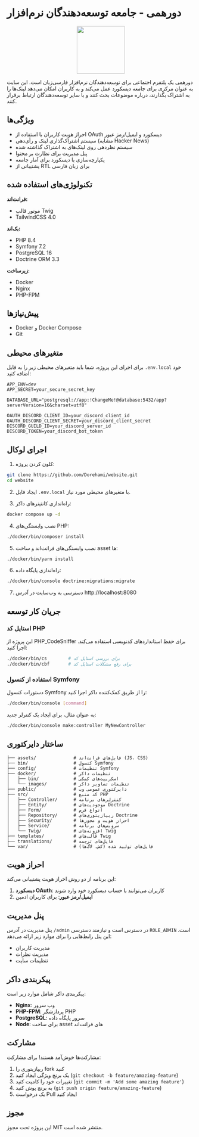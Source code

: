 # دورهمی - جامعه توسعه‌دهندگان نرم‌افزار

<p align="center">
  <img width="128px" src="https://dorehami.dev/images/logo-full.png">
</p>
دورهمی یک پلتفرم اجتماعی برای توسعه‌دهندگان نرم‌افزار فارسی‌زبان است. این سایت به عنوان مرکزی برای جامعه دیسکورد عمل می‌کند و به کاربران امکان می‌دهد لینک‌ها را به اشتراک بگذارند، درباره موضوعات بحث کنند و با سایر توسعه‌دهندگان ارتباط برقرار کنند.

## ویژگی‌ها

- احراز هویت کاربران با استفاده از OAuth دیسکورد و ایمیل/رمز عبور
- سیستم اشتراک‌گذاری لینک و رأی‌دهی (مشابه Hacker News)
- سیستم نظردهی روی لینک‌های به اشتراک گذاشته شده
- پنل مدیریت برای نظارت بر محتوا
- یکپارچه‌سازی با دیسکورد برای آمار جامعه
- پشتیبانی از RTL برای زبان فارسی

## تکنولوژی‌های استفاده شده

**فرانت‌اند:**
- موتور قالب Twig
- TailwindCSS 4.0

**بک‌اند:**
- PHP 8.4
- Symfony 7.2
- PostgreSQL 16
- Doctrine ORM 3.3

**زیرساخت:**
- Docker
- Nginx
- PHP-FPM

## پیش‌نیازها

- Docker و Docker Compose
- Git

## متغیرهای محیطی

برای اجرای این پروژه، شما باید متغیرهای محیطی زیر را به فایل `.env.local` خود اضافه کنید:

```
APP_ENV=dev
APP_SECRET=your_secure_secret_key

DATABASE_URL="postgresql://app:!ChangeMe!@database:5432/app?serverVersion=16&charset=utf8"

OAUTH_DISCORD_CLIENT_ID=your_discord_client_id
OAUTH_DISCORD_CLIENT_SECRET=your_discord_client_secret
DISCORD_GUILD_ID=your_discord_server_id
DISCORD_TOKEN=your_discord_bot_token
```

## اجرای لوکال

1. کلون کردن پروژه:

```bash
git clone https://github.com/Dorehami/website.git
cd website
```

2. ایجاد فایل `.env.local` با متغیرهای محیطی مورد نیاز.

3. راه‌اندازی کانتینرهای داکر:

```bash
docker compose up -d
```

4. نصب وابستگی‌های PHP:

```bash
./docker/bin/composer install
```

5. نصب وابستگی‌های فرانت‌اند و ساخت asset ها:

```bash
./docker/bin/yarn install
```

6. راه‌اندازی پایگاه داده:

```bash
./docker/bin/console doctrine:migrations:migrate
```

7. دسترسی به وب‌سایت در آدرس http://localhost:8080

## جریان کار توسعه

### استایل کد PHP

این پروژه از PHP_CodeSniffer برای حفظ استانداردهای کدنویسی استفاده می‌کند. اجرا کنید:

```bash
./docker/bin/cs        # برای بررسی استایل کد
./docker/bin/cbf       # برای رفع مشکلات استایل کد
```

### استفاده از کنسول Symfony

دستورات کنسول Symfony را از طریق کمک‌کننده داکر اجرا کنید:

```bash
./docker/bin/console [command]
```

به عنوان مثال، برای ایجاد یک کنترلر جدید:

```bash
./docker/bin/console make:controller MyNewController
```

## ساختار دایرکتوری

```
├── assets/              # فایل‌های فرانت‌اند (JS، CSS)
├── bin/                 # کنسول Symfony
├── config/              # تنظیمات Symfony
├── docker/              # تنظیمات داکر
│   ├── bin/             # اسکریپت‌های کمکی
│   └── images/          # تنظیمات تصاویر داکر
├── public/              # دایرکتوری عمومی وب
├── src/                 # کد منبع PHP
│   ├── Controller/      # کنترلرهای برنامه
│   ├── Entity/          # موجودیت‌های Doctrine
│   ├── Form/            # انواع فرم
│   ├── Repository/      # ریپازیتوری‌های Doctrine
│   ├── Security/        # احراز هویت و مجوزها
│   ├── Service/         # سرویس‌های برنامه
│   └── Twig/            # افزونه‌های Twig
├── templates/           # قالب‌های Twig
├── translations/        # فایل‌های ترجمه
└── var/                 # فایل‌های تولید شده (کش، لاگ‌ها)
```

## احراز هویت

این برنامه از دو روش احراز هویت پشتیبانی می‌کند:

1. **دیسکورد OAuth**: کاربران می‌توانند با حساب دیسکورد خود وارد شوند
2. **ایمیل/رمز عبور**: برای کاربران ادمین

## پنل مدیریت

پنل مدیریت در آدرس `/admin` در دسترس است و نیازمند دسترسی `ROLE_ADMIN` است. این پنل رابط‌هایی را برای موارد زیر ارائه می‌دهد:

- مدیریت کاربران
- مدیریت نظرات
- تنظیمات سایت

## پیکربندی داکر

پیکربندی داکر شامل موارد زیر است:

- **Nginx**: وب سرور
- **PHP-FPM**: پردازشگر PHP
- **PostgreSQL**: سرور پایگاه داده
- **Node**: برای ساخت asset های فرانت‌اند

## مشارکت

مشارکت‌ها خوش‌آمد هستند! برای مشارکت:

1. ریپازیتوری را fork کنید
2. یک برنچ ویژگی ایجاد کنید (`git checkout -b feature/amazing-feature`)
3. تغییرات خود را کامیت کنید (`git commit -m 'Add some amazing feature'`)
4. به برنچ پوش کنید (`git push origin feature/amazing-feature`)
5. یک درخواست Pull ایجاد کنید

## مجوز

این پروژه تحت مجوز MIT منتشر شده است.